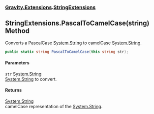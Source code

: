 ### [Gravity.Extensions](./Gravity-Extensions.md 'Gravity.Extensions').[StringExtensions](./Gravity-Extensions-StringExtensions.md 'Gravity.Extensions.StringExtensions')
## StringExtensions.PascalToCamelCase(string) Method
Converts a PascalCase [System.String](https://docs.microsoft.com/en-us/dotnet/api/System.String 'System.String') to camelCase [System.String](https://docs.microsoft.com/en-us/dotnet/api/System.String 'System.String').  
```csharp
public static string PascalToCamelCase(this string str);
```
#### Parameters
<a name='Gravity-Extensions-StringExtensions-PascalToCamelCase(string)-str'></a>
`str` [System.String](https://docs.microsoft.com/en-us/dotnet/api/System.String 'System.String')  
[System.String](https://docs.microsoft.com/en-us/dotnet/api/System.String 'System.String') to convert.  
  
#### Returns
[System.String](https://docs.microsoft.com/en-us/dotnet/api/System.String 'System.String')  
camelCase representation of the [System.String](https://docs.microsoft.com/en-us/dotnet/api/System.String 'System.String').  
